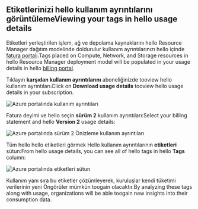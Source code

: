 


## <a name="viewing-your-tags-in-hello-usage-details"></a><span data-ttu-id="fa200-101">Etiketlerinizi hello kullanım ayrıntılarını görüntüleme</span><span class="sxs-lookup"><span data-stu-id="fa200-101">Viewing your tags in hello usage details</span></span>
<span data-ttu-id="fa200-102">Etiketleri yerleştirilen işlem, ağ ve depolama kaynaklarını hello Resource Manager dağıtım modelinde doldurulur kullanım ayrıntılarınızı hello içinde [fatura portalı](https://account.windowsazure.com/).</span><span class="sxs-lookup"><span data-stu-id="fa200-102">Tags placed on Compute, Network, and Storage resources in hello Resource Manager deployment model will be populated in your usage details in hello [billing portal](https://account.windowsazure.com/).</span></span>

<span data-ttu-id="fa200-103">Tıklayın **karşıdan kullanım ayrıntılarını** aboneliğinizde tooview hello kullanım ayrıntıları.</span><span class="sxs-lookup"><span data-stu-id="fa200-103">Click on **Download usage details** tooview hello usage details in your subscription.</span></span>

![Azure portalında kullanım ayrıntıları](./media/virtual-machines-common-tag-usage/azure-portal-tags-usage-details.png)

<span data-ttu-id="fa200-105">Fatura deyimi ve hello seçin **sürüm 2** kullanım ayrıntıları:</span><span class="sxs-lookup"><span data-stu-id="fa200-105">Select your billing statement and hello **Version 2** usage details:</span></span>

![Azure portalında sürüm 2 Önizleme kullanım ayrıntıları](./media/virtual-machines-common-tag-usage/azure-portal-version2-usage-details.png)

<span data-ttu-id="fa200-107">Tüm hello hello etiketleri görmek Hello kullanım ayrıntılarının **etiketleri** sütun:</span><span class="sxs-lookup"><span data-stu-id="fa200-107">From hello usage details, you can see all of hello tags in hello **Tags** column:</span></span>

![Azure portalında etiketleri sütun](./media/virtual-machines-common-tag-usage/azure-portal-tags-column.png)

<span data-ttu-id="fa200-109">Kullanım yanı sıra bu etiketler çözümleyerek, kuruluşlar kendi tüketimi verilerinin yeni Öngörüler mümkün toogain olacaktır.</span><span class="sxs-lookup"><span data-stu-id="fa200-109">By analyzing these tags along with usage, organizations will be able toogain new insights into their consumption data.</span></span>


